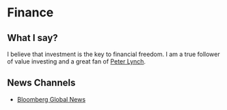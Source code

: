 # Finance

## What I say?
I believe that investment is the key to financial freedom. I am a true follower of value investing and a great fan of [Peter Lynch](https://en.wikipedia.org/wiki/Peter_Lynch).

## News Channels
* [Bloomberg Global News](https://youtu.be/dp8PhLsUcFE)

